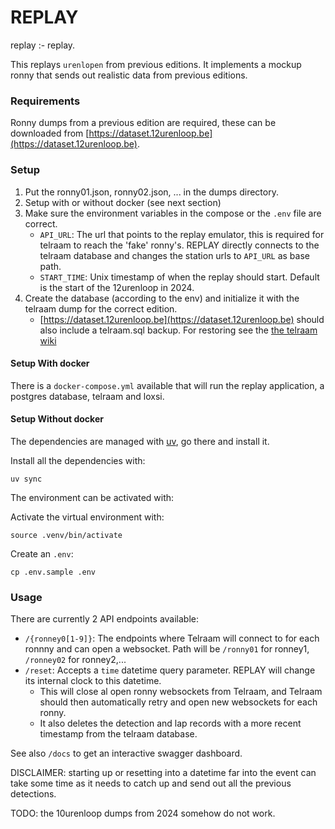 # REPLAY

replay :- replay.

This replays `urenlopen` from previous editions.
It implements a mockup ronny that sends out realistic data from previous editions.

### Requirements

Ronny dumps from a previous edition are required, these can be downloaded from [https://dataset.12urenloop.be](https://dataset.12urenloop.be).

### Setup

1. Put the ronny01.json, ronny02.json, ... in the dumps directory.
2. Setup with or without docker (see next section)
3. Make sure the environment variables in the compose or the `.env` file are correct.
    - `API_URL`: The url that points to the replay emulator, this is required for telraam to reach the 'fake' ronny's. 
      REPLAY directly connects to the telraam database and changes the station urls to `API_URL` as base path.
    - `START_TIME`: Unix timestamp of when the replay should start. Default is the start of the 12urenloop in 2024.
4. Create the database (according to the env) and initialize it with the telraam dump for the correct edition.
    - [https://dataset.12urenloop.be](https://dataset.12urenloop.be) should also include a telraam.sql backup. For restoring see the [the telraam wiki](https://github.com/12urenloop/Telraam/wiki/Playing-with-the-database#exporting-the-database)


#### Setup With docker

There is a `docker-compose.yml` available that will run the replay application, a postgres database, telraam and loxsi.

#### Setup Without docker

The dependencies are managed with [uv](https://docs.astral.sh/uv/), go there and install it.

Install all the dependencies with:

```console
uv sync
```

The environment can be activated with:

Activate the virtual environment with:

```console
source .venv/bin/activate
```

Create an `.env`:

```console
cp .env.sample .env
```

### Usage

There are currently 2 API endpoints available:

- `/{ronney0[1-9]}`: The endpoints where Telraam will connect to for each ronnny and can open a websocket. Path will be `/ronny01` for ronney1, `/ronney02` for ronney2,...
- `/reset`: Accepts a `time` datetime query parameter. REPLAY will change its internal clock to this datetime.
    - This will close al open ronny websockets from Telraam, and Telraam should then automatically retry and open new websockets for each ronny.
    - It also deletes the detection and lap records with a more recent timestamp from the telraam database.

See also `/docs` to get an interactive swagger dashboard.

DISCLAIMER: starting up or resetting into a datetime far into the event can take some time as it needs to catch up and send out all the previous detections.

TODO: the 10urenloop dumps from 2024 somehow do not work.

